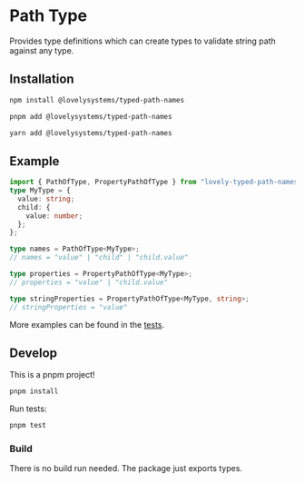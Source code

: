 # Path Type

Provides type definitions which can create types to validate string path
against any type.

## Installation

```bash
npm install @lovelysystems/typed-path-names
```

```bash
pnpm add @lovelysystems/typed-path-names
```

```bash
yarn add @lovelysystems/typed-path-names
```

## Example

```typescript
import { PathOfType, PropertyPathOfType } from "lovely-typed-path-names";
type MyType = {
  value: string;
  child: {
    value: number;
  };
};

type names = PathOfType<MyType>;
// names = "value" | "child" | "child.value"

type properties = PropertyPathOfType<MyType>;
// properties = "value" | "child.value"

type stringProperties = PropertyPathOfType<MyType, string>;
// stringProperties = "value"
```

More examples can be found in the [tests](tests).

## Develop

This is a pnpm project!

```bash
pnpm install
```

Run tests:

```bash
pnpm test
```

### Build

There is no build run needed. The package just exports types.
